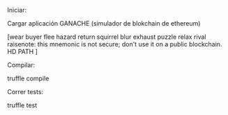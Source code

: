 Iniciar:

Cargar aplicación GANACHE (simulador de blokchain de ethereum)

[wear buyer flee hazard return squirrel blur exhaust puzzle relax rival raisenote: this mnemonic is not secure; don't use it on a public blockchain.
HD PATH
]

Compilar:

truffle compile

Correr tests:

truffle test

